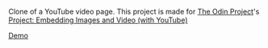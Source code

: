 Clone of a YouTube video page. This project is made for [The Odin Project](http://theodinproject.com)'s [Project: Embedding Images and Video (with YouTube)](http://www.theodinproject.com/html5-and-css3/embedding-images-and-video)

[Demo](https://cdn.rawgit.com/laniywh/the-odin-project/master/html5-css3/embed-youtube-video/index.html)
